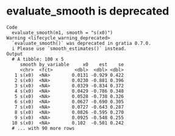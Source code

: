 # evaluate_smooth is deprecated

    Code
      evaluate_smooth(m1, smooth = "s(x0)")
    Warning <lifecycle_warning_deprecated>
      `evaluate_smooth()` was deprecated in gratia 0.7.0.
      i Please use `smooth_estimates()` instead.
    Output
      # A tibble: 100 x 5
         smooth by_variable     x0    est    se
         <chr>  <fct>        <dbl>  <dbl> <dbl>
       1 s(x0)  <NA>        0.0131 -0.929 0.422
       2 s(x0)  <NA>        0.0230 -0.881 0.396
       3 s(x0)  <NA>        0.0329 -0.834 0.372
       4 s(x0)  <NA>        0.0429 -0.786 0.348
       5 s(x0)  <NA>        0.0528 -0.738 0.326
       6 s(x0)  <NA>        0.0627 -0.690 0.305
       7 s(x0)  <NA>        0.0727 -0.643 0.287
       8 s(x0)  <NA>        0.0826 -0.595 0.270
       9 s(x0)  <NA>        0.0925 -0.548 0.255
      10 s(x0)  <NA>        0.102  -0.501 0.242
      # ... with 90 more rows


